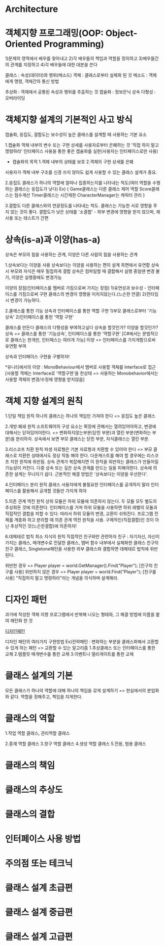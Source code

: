 # Architecture

# 객체지향 프로그래밍(OOP: Object-Oriented Programming)
1)문제의 영역에서 배우를 찾아내고
2)각 배우들의 책임과 역할을 정의하고
3)배우들간의 관계를 지정하고
4)각 배우들에 대한 대본을 쓴다

클래스 : 속성(데이터)와 행위(메소드)
객체 : 클래스로부터 실체화 된 것
메소드 : 객채에게 명령, 객체간의 통신 방법

추상화 : 객채에서 공통된 속성과 행위를 추출하는 것
캡슐화 : 정보은닉
상속
다형성 : 오버라이딩

# 객체지향 설계의 기본적인 사고 방식
캡슐화, 응집도, 결합도는 보수성이 높은 클래스를 설계할 때 사용하는 기본 요소

1.캡슐화
객체 내부의 변수 또는 구현 상세를 사용자로부터 은폐하는 것
'직접 하지 말고 명령하라'
인터페이스 사용을 통한 좋은 캡슐화를 실현(사용자는 인터페이스로만 사용)

- 캡슐화의 목적
 1.객체 내부의 상태를 보호
 2.객체의 구현 상세를 은폐

 사용자가 객체 내부 구조를 신경 쓰지 않아도 쉽게 사용할 수 있는 클래스 설계가 중요.

 2.응집도
 클래스가 하나의 역할에 얼마나 집증하는지를 나타내는 척도(여러 역할을 수행하는 클래스는 응집도가 낮다)
 Ex)
 {
	 Game클래스는 다른 클래스 제어 역할
 	Score클래스는 점수계산
 	Timer클래스는 시간제한
 	CharacterManager는 캐릭터 관리
 }

 3.결합도
 다른 클래스와의 연광정도를 나타내는 척도.
 클래스는 가능한 서로 영향을 주지 않는 것이 좋다.
 결합도가 낮은 상태를 '소결합' - 외부 변경에 영향을 받지 않으며, 재사용 또는 테스트가 간편

 # 상속(is-a)과 이양(has-a)
상속은 부모의 힘을 사용하는 관계, 이양은 다른 사람의 힘을 사용하는 관계

1.상속보다는 이양을 사용
상속보다는 이양을 사용하는 편이 설계 측면에서 유연함
상속시 부모와 자식은 매우 밀접하게 결합
상속은 컴파일할 때 결합해서 실행 중일땐 변경 불가, 이양은 실행중에도 변경가능

이양의 장점(인터페이스를 멤버로 가짐으로써 가지는 장점)
1)유연성과 보수성 - 인터페이스를 가짐으로써 구현 클래스의 변경이 영향을 미치지않는다.(느슨한 연결)
2)런타임시 변경이 가능하다.

2.쿨래스를 통한 기능 상속과 인터페이스를 통한 역할 구현
1)부모 클래스로부터 '기능 상속'
2)인터페이스를 통한 '역할 구현'

클래스를 만든다
클래스의 다형성을 부여하고싶다
상속을 할것인가? 이양을 할것인가?
상속 => 클래스를 통한 '기능상속', 인터페이스를 통한 '역할구현' [C#에서는 문법적으로 클래스는 한개만, 인터페스는 여러개 가능]
이양 => 인터페이스를 가지게함으로써 유연함 부여

상속과 인터페이스 구현을 구별하자!

*유니티에서의 이양 : MonoBehaviour에서 멤버로 사용할 객체를 Interface로 접근[사용할 객체는 Interface로 '역할구현'을 한상태 => 사용하는 Monobehavior에서는 사용할 객체의 변경/수정에 영향을 받지않음]

# 객체 지향 설계의 원칙
1.단일 책임 원칙
하나의 클래스는 하나의 책임만 가져야 한다 => 응집도 높은 클래스

2.개방·폐쇄 원칙
소프트웨어의 구성 요소는 확장에 관해서는 열려있어야하고, 변경에 대해서는 닫혀있어야한다. => 변화하지않는부분(닫힌 부분)과 열린 부분(변화하는 부분)을 분리하자.
상속에서 보면 부모 클래스는 닫힌 부분, 자식클래스는 열린 부분.

3.리스코프 치환 원칙
파생 자료형은 기본 자료형과 치환할 수 있어야 한다 => 부모 클래스로 치환한 상태에서도 정상 작동 해야 한다.
다운캐스트를 해야 할 경우에는 리스코프 치한 원칙에 위반됨.
상속 관계가 복잡해지면 이 원칙을 위반하는 클래스가 만들어질 가능성이 커진다. 다중 상속 또는 깊은 상속 관계를 만드는 일을 피해야한다. 상속에 의존한 설계는 무너지기 쉽다. 근본적인 해결 방법은 '상속보다는 이양을 우선한다'.

4.인터페이스 분리 원칙
클래스 사용자에게 불필요한 인터페이스를 공개하지 말라
인터페이스를 활용해서 공개할 것들만 가지게 하자

5.의존 관계 역전 원칙
상위 모듈은 하위 모듈에 의존하지 않는다. 두 모듈 모두 별도의 추상회돈 것에 의존한다.
인터페이스를 거쳐 하위 모듈을 사용하면 하위 레벨의 모듈과 직접적인 결합을 피할 수 있다. 따라서 하위 모듈의 변경, 교환이 쉬워진다.
프로그램 전체를 계층화 하고 분리할 때 의존 관계 역전 원칙을 사용.
구체적인(직접결합)인 것이 아닌 추상적인 것(느슨한결합)에 의존하자!

6.데메테르 법칙
최소 지식의 원칙
직접적인 친구와만 관련하자
친구 : 자기자신, 자신이 가지는 클래스, 매개변수로 전달한 클래스, 멤버 함수 내부에서 실체화한 클래스
친구의친구 클래스, Singletone패턴을 사용한 외부 클래스와 결합하면 데메테르 법칙에 위반된다.

위반한 경우 => Player player = world.GetManager().Find("Player"); [친구의 친구를 사용]
위반하지 않은 경우 => Player player = world.Find("Player"); [친구를 사용]
"직접하지 말고 명령하라"라는 개념을 의식하며 설계해라.

# 디자인 패턴
과거에 작성한 객체 지향 프로그램에서 반복해 나오는 형태와, 그 해결 방법에 이름을 붙여 패턴화 한 것

[디자인패턴](https://github.com/kichul1122/MySource/tree/master/Assets/DesignPattern)

디자인 패턴의 여러가지 구현방법
Ex)전략패턴 : 변화하는 부분을 클래스화해서 교환할 수 있게 하는 패턴 => 교환할 수 있는 알고리즘
1.추상클래스 또는 인터페이스를 통한 교체
2.템플릿 매개변수를 통한 교체
3.이벤트나 델리게이트를 통한 교체

# 클래스 설계의 기본
모든 클래스가 하나의 역할에 대해 하나의 책임을 갖게 설계하기 => 현실에서의 분업화와 같다. 역할을 정해주고, 책임을 지게한다.

# 클래스의 역할
1.작업 역할 클래스, 관리역할 클래스

2.중재 역할 클래스
3.창구 역할 클래스
4.생성 역할 클래스
5.전용, 범용 클래스

# 클래스의 책임

# 클래스의 추상도

# 클래스의 결합

# 인터페이스 사용 방법

# 주의점 또는 테크닉

# 클래스 설계 초급편
# 클래스 설계 중급편
# 클래스 설계 고급편
